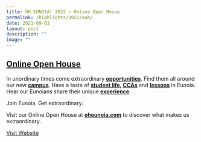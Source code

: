 ```yaml
---
title: OH EUNOIA! 2022 – Online Open House
permalink: /highlights/2021/ooh/
date: 2021-09-03
layout: post
description: ""
image: ""
---
```

## [Online Open House](https://oheunoia.com/ "Online Open House")


In unordinary times come extraordinary **[opportunities](https://www.oheunoia.com/programme)**. Find them all around our new **[campus](https://www.oheunoia.com/campus)**. Have a taste of **[student life](https://www.oheunoia.com/life), [CCAs](https://www.oheunoia.com/cca)** and **[lessons](https://www.oheunoia.com/subject)** in Eunoia. Hear our Eunoians share their unique **[experience](https://www.oheunoia.com/voices)**.

Join Eunoia. Get extraordinary.

Visit our Online Open House at **[oheunoia.com](https://www.oheunoia.com/)** to discover what makes us extraordinary.

[Visit Website](https://www.oheunoia.com/)


